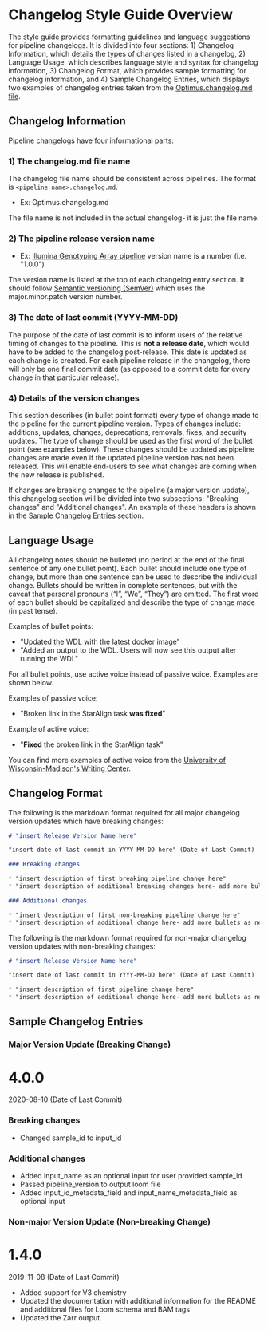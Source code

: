 # Changelog Style Guide Overview

The style guide provides formatting guidelines and language suggestions for pipeline changelogs. It is divided into four sections: 1) Changelog Information, which details the types of changes listed in a changelog, 2) Language Usage, which describes language style and syntax for changelog information, 3) Changelog Format, which provides sample formatting for changelog information, and 4) Sample Changelog Entries, which displays two examples of changelog entries taken from the [Optimus.changelog.md file](https://github.com/broadinstitute/warp/blob/develop/pipelines/skylab/optimus/Optimus.changelog.md).

## Changelog Information

Pipeline changelogs have four informational parts:

### 1) The changelog.md file name

The changelog file name should be consistent across pipelines. The format is `<pipeline name>.changelog.md`.

- Ex: Optimus.changelog.md

The file name is not included in the actual changelog- it is just the file name.

### 2) The pipeline release version name

- Ex: [Illumina Genotyping Array pipeline](https://github.com/broadinstitute/warp/blob/develop/pipelines/broad/genotyping/illumina/IlluminaGenotypingArray.changelog.md) version name is a number (i.e. "1.0.0")

The version name is listed at the top of each changelog entry section. It should follow [Semantic versioning (SemVer)](https://semver.org/) which uses the major.minor.patch version number.

### 3) The date of last commit (YYYY-MM-DD)

The purpose of the date of last commit is to inform users of the relative timing of changes to the pipeline. This is **not a release date**, which would have to be added to the changelog post-release. This date is updated as each change is created. For each pipeline release in the changelog, there will only be one final commit date (as opposed to a commit date for every change in that particular release).

### 4) Details of the version changes

This section describes (in bullet point format) every type of change made to the pipeline for the current pipeline version. Types of changes include: additions, updates, changes, deprecations, removals, fixes, and security updates. The type of change should be used as the first word of the bullet point (see examples below). These changes should be updated as pipeline changes are made even if the updated pipeline version has not been released. This will enable end-users to see what changes are coming when the new release is published.

If changes are breaking changes to the pipeline (a major version update), this changelog section will be divided into two subsections: "Breaking changes" and "Additional changes". An example of these headers is shown in the [Sample Changelog Entries](#sample-changelog-entries) section.

## Language Usage

All changelog notes should be bulleted (no period at the end of the final sentence of any one bullet point). Each bullet should include one type of change, but more than one sentence can be used to describe the individual change. Bullets should be written in complete sentences, but with the caveat that personal pronouns (“I”, “We”, “They”) are omitted. The first word of each bullet should be capitalized and describe the type of change made (in past tense).

Examples of bullet points:

- "Updated the WDL with the latest docker image”
- "Added an output to the WDL. Users will now see this output after running the WDL"

For all bullet points, use active voice instead of passive voice. Examples are shown below.

Examples of passive voice:
- "Broken link in the StarAlign task **was fixed**"

Example of active voice:
- "**Fixed** the broken link in the StarAlign task"

You can find more examples of active voice from the [University of Wisconsin-Madison's Writing Center](https://writing.wisc.edu/handbook/style/ccs_activevoice/).

## Changelog Format

The following is the markdown format required for all major changelog version updates which have breaking changes:

```md
# "insert Release Version Name here"

"insert date of last commit in YYYY-MM-DD here" (Date of Last Commit)

### Breaking changes

* "insert description of first breaking pipeline change here"
* "insert description of additional breaking changes here- add more bullets as necessary for additional changes"

### Additional changes

* "insert description of first non-breaking pipeline change here"
* "insert description of additional change here- add more bullets as necessary for additional changes"
```

The following is the markdown format required for non-major changelog version updates with non-breaking changes:

```md
# "insert Release Version Name here"

"insert date of last commit in YYYY-MM-DD here" (Date of Last Commit)

* "insert description of first pipeline change here"
* "insert description of additional change here- add more bullets as necessary for additional changes"
```

## Sample Changelog Entries

### Major Version Update (Breaking Change)

# 4.0.0

2020-08-10 (Date of Last Commit)

### Breaking changes
* Changed sample_id to input_id

### Additional changes
* Added input_name as an optional input for user provided sample_id
* Passed pipeline_version to output loom file
* Added input_id_metadata_field and input_name_metadata_field as optional input


### Non-major Version Update (Non-breaking Change)

# 1.4.0

2019-11-08 (Date of Last Commit)

* Added support for V3 chemistry
* Updated the documentation with additional information for the README and additional files for Loom schema and BAM tags
* Updated the Zarr output



